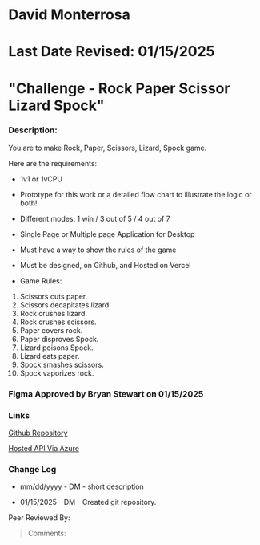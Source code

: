# David Monterrosa
# Last Date Revised: 01/15/2025
# "Challenge - Rock Paper Scissor Lizard Spock"
### Description:
You are to make Rock, Paper, Scissors, Lizard, Spock game.

Here are the requirements:

- 1v1 or 1vCPU
- Prototype for this work or a detailed flow chart to illustrate the logic or both!
- Different modes: 1 win / 3 out of 5 / 4 out of 7
- Single Page or Multiple page Application for Desktop
- Must have a way to show the rules of the game
- Must be designed, on Github, and Hosted on Vercel


- Game Rules:

1. Scissors cuts paper.
2. Scissors decapitates lizard.
3. Rock crushes lizard.
4. Rock crushes scissors.
5. Paper covers rock.
6. Paper disproves Spock.
7. Lizard poisons Spock.
8. Lizard eats paper.
9. Spock smashes scissors.
10. Spock vaporizes rock.

### Figma Approved by Bryan Stewart on 01/15/2025  

### Links
[Github Repository](https://github.com/davidmonterrosa/MonterrosaDP2RockPaperScissorsLizardSpock.git)

[Hosted API Via Azure](monterrosarpslsv1-aaapdudtatbdgtc0.westus-01.azurewebsites.net)

### Change Log
+ mm/dd/yyyy - DM - short description
- 01/15/2025 - DM - Created git repository.

Peer Reviewed By:
> Comments:
